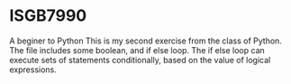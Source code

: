 # ISGB7990
A beginer to Python
This is my second exercise from the class of Python.
The file includes some boolean, and if else loop.
The if else loop can execute sets of statements conditionally, based on the value of logical expressions.
